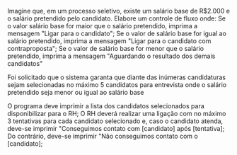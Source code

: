 

Imagine que, em um processo seletivo, existe um salário base de R$2.000 e o
salário pretendido pelo candidato. Elabore um controle de fluxo onde:
Se o valor salário base for maior que o salário pretendido, imprima a mensagem
"Ligar para o candidato";
Se o valor de salário base for igual ao salário pretendido, imprima a mensagem
"Ligar para o candidato com contraproposta";
Se o valor de salário base for menor que o salário pretendido, imprima a mensagem
"Aguardando o resultado dos demais candidatos"

Foi solicitado que o sistema garanta que diante das inúmeras candidaturas sejam selecionadas no máximo 5 candidatos para entrevista onde o salário pretendido seja menor ou igual ao salário base

O programa deve imprimir a lista dos candidatos selecionados para disponibilizar para o RH;
O RH deverá realizar uma ligação com no máximo 3 tentativas para cada candidato selecionado e,
caso o candidato atenda, deve-se imprimir "Conseguimos contato com [candidato] após [tentativa];
Do contrário, deve-se imprimir "Não conseguimos contato com o [candidato];


